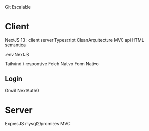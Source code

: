 Git 
Escalable
# Client
NextJS 13 : client server
Typescript
CleanArquitecture
MVC api
HTML semantica

.env NextJS



Tailwind / responsive
Fetch Nativo
Form Nativo

## Login
Gmail
NextAuth0

# Server
ExpresJS 
mysql2/promises
MVC